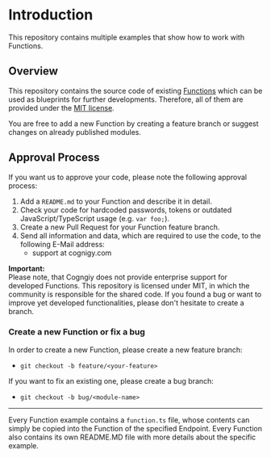 # Introduction

This repository contains multiple examples that show how to work with Functions.

## Overview

This repository contains the source code of existing [Functions](https://docs.cognigy.com/docs/cognigy-functions-1) which can be used as blueprints for further developments. Therefore, all of them are provided under the [MIT license](./LICENSE).

You are free to add a new Function by creating a feature branch or suggest changes on already published modules.


## Approval Process

If you want us to approve your code, please note the following approval process:

1. Add a `README.md` to your Function and describe it in detail.
2. Check your code for hardcoded passwords, tokens or outdated JavaScript/TypeScript usage (e.g. `var foo;`).
3. Create a new Pull Request for your Function feature branch.
4. Send all information and data, which are required to use the code, to the following E-Mail address:
    - support at cognigy.com

**Important:** \
Please note, that Cogngiy does not provide enterprise support for developed Functions. This repository is licensed under MIT, in which the community is responsible for the shared code. If you found a bug or want to improve yet developed functionalities, please don't hesitate to create a branch.

### Create a new Function or fix a bug

In order to create a new Function, please create a new feature branch:

- `git checkout -b feature/<your-feature>`

If you want to fix an existing one, please create a bug branch:

- `git checkout -b bug/<module-name>`

---

Every Function example contains a ``function.ts`` file, whose contents can simply be copied into the Function of the specified Endpoint. Every Function also contains its own README.MD file with more details about the specific example.
